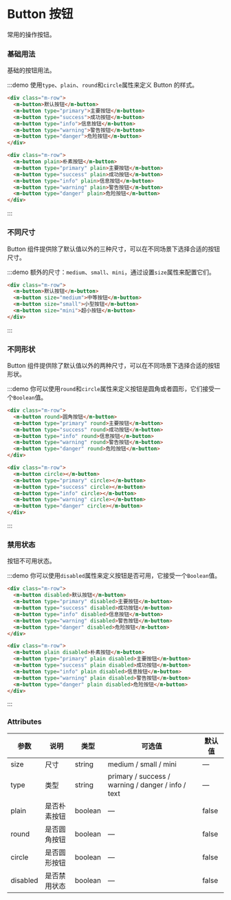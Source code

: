 # Button 按钮
常用的操作按钮。

### 基础用法

基础的按钮用法。

:::demo 使用`type`、`plain`、`round`和`circle`属性来定义 Button 的样式。

```html
<div class="m-row">
  <m-button>默认按钮</m-button>
  <m-button type="primary">主要按钮</m-button>
  <m-button type="success">成功按钮</m-button>
  <m-button type="info">信息按钮</m-button>
  <m-button type="warning">警告按钮</m-button>
  <m-button type="danger">危险按钮</m-button>
</div>

<div class="m-row">
  <m-button plain>朴素按钮</m-button>
  <m-button type="primary" plain>主要按钮</m-button>
  <m-button type="success" plain>成功按钮</m-button>
  <m-button type="info" plain>信息按钮</m-button>
  <m-button type="warning" plain>警告按钮</m-button>
  <m-button type="danger" plain>危险按钮</m-button>
</div>
```
:::

### 不同尺寸

Button 组件提供除了默认值以外的三种尺寸，可以在不同场景下选择合适的按钮尺寸。

:::demo 额外的尺寸：`medium`、`small`、`mini`，通过设置`size`属性来配置它们。

```html
<div class="m-row">
  <m-button>默认按钮</m-button>
  <m-button size="medium">中等按钮</m-button>
  <m-button size="small">小型按钮</m-button>
  <m-button size="mini">超小按钮</m-button>
</div>
```
:::
### 不同形状

Button 组件提供除了默认值以外的两种尺寸，可以在不同场景下选择合适的按钮形状。

:::demo 你可以使用`round`和`circle`属性来定义按钮是圆角或者圆形，它们接受一个`Boolean`值。

```html
<div class="m-row">
  <m-button round>圆角按钮</m-button>
  <m-button type="primary" round>主要按钮</m-button>
  <m-button type="success" round>成功按钮</m-button>
  <m-button type="info" round>信息按钮</m-button>
  <m-button type="warning" round>警告按钮</m-button>
  <m-button type="danger" round>危险按钮</m-button>
</div>

<div class="m-row">
  <m-button circle></m-button>
  <m-button type="primary" circle></m-button>
  <m-button type="success" circle></m-button>
  <m-button type="info" circle></m-button>
  <m-button type="warning" circle></m-button>
  <m-button type="danger" circle></m-button>
</div>
```
:::

### 禁用状态

按钮不可用状态。

:::demo 你可以使用`disabled`属性来定义按钮是否可用，它接受一个`Boolean`值。

```html
<div class="m-row">
  <m-button disabled>默认按钮</m-button>
  <m-button type="primary" disabled>主要按钮</m-button>
  <m-button type="success" disabled>成功按钮</m-button>
  <m-button type="info" disabled>信息按钮</m-button>
  <m-button type="warning" disabled>警告按钮</m-button>
  <m-button type="danger" disabled>危险按钮</m-button>
</div>

<div class="m-row">
  <m-button plain disabled>朴素按钮</m-button>
  <m-button type="primary" plain disabled>主要按钮</m-button>
  <m-button type="success" plain disabled>成功按钮</m-button>
  <m-button type="info" plain disabled>信息按钮</m-button>
  <m-button type="warning" plain disabled>警告按钮</m-button>
  <m-button type="danger" plain disabled>危险按钮</m-button>
</div>
```
:::

<script> 
  import mButton from "../../components/subGroup/mButton.vue"
  export default {
    components: {
      mButton
    }
  };
</script>
### Attributes
| 参数      | 说明    | 类型      | 可选值       | 默认值   |
|---------- |-------- |---------- |-------------  |-------- |
| size     | 尺寸   | string  |   medium / small / mini            |    —     |
| type     | 类型   | string    |   primary / success / warning / danger / info / text |     —    |
| plain     | 是否朴素按钮   | boolean    | — | false   |
| round     | 是否圆角按钮   | boolean    | — | false   |
| circle     | 是否圆形按钮   | boolean    | — | false   |
| disabled  | 是否禁用状态    | boolean   | —   | false   |
